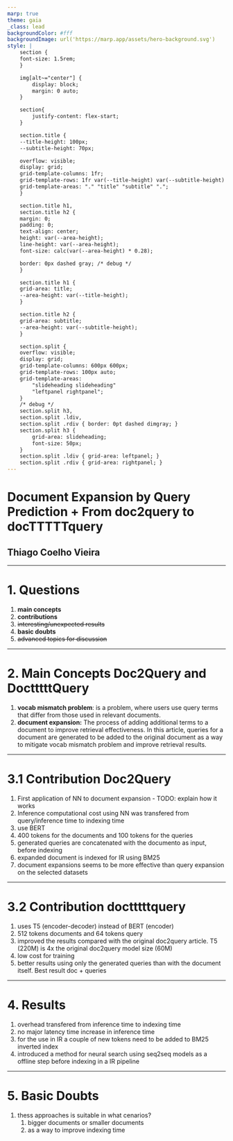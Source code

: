 ```yaml
---
marp: true
theme: gaia
_class: lead
backgroundColor: #fff
backgroundImage: url('https://marp.app/assets/hero-background.svg')
style: |
    section {
    font-size: 1.5rem;
    }

    img[alt~="center"] {
        display: block;
        margin: 0 auto;
    }

    section{
        justify-content: flex-start;
    }

    section.title {
    --title-height: 100px;
    --subtitle-height: 70px;

    overflow: visible;
    display: grid;
    grid-template-columns: 1fr;
    grid-template-rows: 1fr var(--title-height) var(--subtitle-height) 1fr;
    grid-template-areas: "." "title" "subtitle" ".";
    }

    section.title h1,
    section.title h2 {
    margin: 0;
    padding: 0;
    text-align: center;
    height: var(--area-height);
    line-height: var(--area-height);
    font-size: calc(var(--area-height) * 0.28);

    border: 0px dashed gray; /* debug */
    }

    section.title h1 {
    grid-area: title;
    --area-height: var(--title-height);
    }

    section.title h2 {
    grid-area: subtitle;
    --area-height: var(--subtitle-height);
    }

    section.split {
    overflow: visible;
    display: grid;
    grid-template-columns: 600px 600px;
    grid-template-rows: 100px auto;
    grid-template-areas: 
        "slideheading slideheading"
        "leftpanel rightpanel";
    }
    /* debug */
    section.split h3, 
    section.split .ldiv, 
    section.split .rdiv { border: 0pt dashed dimgray; }
    section.split h3 {
        grid-area: slideheading;
        font-size: 50px;
    }
    section.split .ldiv { grid-area: leftpanel; }
    section.split .rdiv { grid-area: rightpanel; }
---
```

<!-- _class: title -->

# Document Expansion by Query Prediction + From doc2query to docTTTTTquery

## Thiago Coelho Vieira
---
<!-- paginate: true -->

# 1. Questions

1. **main concepts**
2. **contributions**
3. ~~interesting/unexpected results~~
4. **basic doubts**
5. ~~advanced topics for discussion~~

---

# 2. Main Concepts Doc2Query and DoctttttQuery

1. **vocab mismatch problem**: is a problem, where users use query terms that differ from those used in relevant documents.
2. **document expansion:** The process of adding additional terms to a document to improve retrieval effectiveness. In this article, queries for a document are generated to be added to the original document as a way to mitigate vocab mismatch problem and improve retrieval results.

---

# 3.1 Contribution Doc2Query

1. First application of NN to document expansion - TODO: explain how it works
2. Inference computational cost using NN was transfered from query/inference time to indexing time
3. use BERT
4. 400 tokens for the documents and 100 tokens for the queries
5. generated queries are concatenated with the documento as input, before indexing
6. expanded document is indexed for IR using BM25
7. document expansions seems to be more effective than query expansion on the selected datasets

---

# 3.2 Contribution doctttttquery

1. uses T5 (encoder-decoder) instead of BERT (encoder)
2. 512 tokens documents and 64 tokens query
3. improved the results compared with the original doc2query article. T5 (220M) is 4x the original doc2query model size (60M)
4. low cost for training
5. better results using only the generated queries than with the document itself. Best result doc + queries

---

# 4. Results

1. overhead transfered from inference time to indexing time
2. no major latency time increase in inference time
3. for the use in IR a couple of new tokens need to be added to BM25 inverted index
4. introduced a method for neural search using seq2seq models as a offline step before indexing in a IR pipeline

---

# 5. Basic Doubts

1. thess approaches is suitable in what cenarios?
   1. bigger documents or smaller documents
   2. as a way to improve indexing time

<!-- # advanced topics for discussion

![w:1024 h:400 center](icl-cot-llms.png)

<small>difference between in-context learning (ICT) and chain-of-thought (CoT) - [A Survey of Large Language Models] - https://arxiv.org/pdf/2303.18223.pdf</small>

> As a special prompting form, in-context learning (ICL) is first proposed along with GPT-3, which has become a typical approach to utilizing LLMs.
> ICL uses a formatted natural language prompt, consisting of the task description and/or a few task examples as demonstrations
>
> Chain-of-Thought (CoT) is an improved prompting strategy to boost the performance of LLMs on complex reasoning tasks, such as arithmetic reasoning, commonsense reasoning [240, 241], and symbolic reasoning.
> Instead of simply constructing the prompts with input-output pairs as in ICL, CoT incorporates intermediate reasoning steps that can lead to the final output into the prompts. -->
